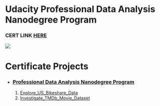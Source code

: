 # Udacity Professional Data Analysis Nanodegree Program
### CERT LINK [HERE](https://confirm.udacity.com/SLHAEJXP)
![](https://s3-us-west-2.amazonaws.com/udacity-printer/production/certificates/bd89db35-8847-4994-8e88-43084eb5c41a.svg)

# Certificate Projects
- ### [Professional Data Analysis Nanodegree Program](Udacity_Professional_Data_Analyst_Nanodegree_FWD\README.md)
  1. [Explore_US_Bikeshare_Data](Udacity_Professional_Data_Analyst_Nanodegree_FWD\Explore_US_Bikeshare_Data\README.md)
  2. [Investigate_TMDb_Movie_Dataset](Udacity_Professional_Data_Analyst_Nanodegree_FWD\Investigate_TMDb_Movie_Dataset\README.md)